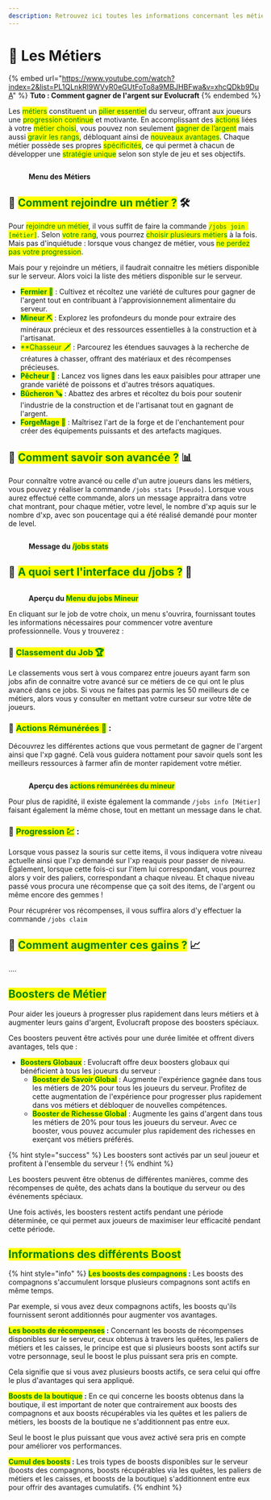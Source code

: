 ```yaml
---
description: Retrouvez ici toutes les informations concernant les métiers
---
```


# 👷 Les Métiers

{% embed url="https://www.youtube.com/watch?index=2&list=PL1QLnkRl9WVyR0eGUtFoTo8a9MBJHBFwa&v=xhcQDkb9DuA" %}
**Tuto : Comment gagner de l'argent sur Evolucraft**
{% endembed %}

Les <mark style="color:green;">métiers</mark> constituent un <mark style="color:green;">pilier essentiel</mark> du serveur, offrant aux joueurs une <mark style="color:green;">progression continue</mark> et motivante.
En accomplissant des <mark style="color:green;">actions</mark> liées à votre <mark style="color:green;">métier choisi</mark>, vous pouvez non seulement <mark style="color:green;">gagner de l’argent</mark> mais aussi <mark style="color:green;">gravir les rangs</mark>, débloquant ainsi de <mark style="color:green;">nouveaux avantages</mark>.
Chaque métier possède ses propres <mark style="color:green;">spécificités</mark>, ce qui permet à chacun de développer une <mark style="color:green;">stratégie unique</mark> selon son style de jeu et ses objectifs.

<figure><img src="../.gitbook/assets/Jobs/InterfaceJobs.png" alt=""><figcaption><p><strong>Menu des Métiers</strong></p></figcaption></figure>

## 💠 **<mark style="color:green;">Comment rejoindre un métier ?</mark> 🛠️**

Pour <mark style="color:green;">rejoindre un métier</mark>, il vous suffit de faire la commande <mark style="color:green;">`/jobs join [métier]`</mark>. Selon <mark style="color:green;">votre rang</mark>, vous pourrez <mark style="color:green;">choisir plusieurs métiers</mark> à la fois. Mais pas d'inquiétude : lorsque vous changez de métier, vous <mark style="color:green;">ne perdez pas votre progression</mark>.

Mais pour y rejoindre un métiers, il faudrait connaitre les métiers disponible sur le serveur. Alors voici la liste des métiers disponible sur le serveur.

* <mark style="color:green;">**Fermier 🌾**</mark> : Cultivez et récoltez une variété de cultures pour gagner de l'argent tout en contribuant à l'approvisionnement alimentaire du serveur.
* <mark style="color:green;">**Mineur ⛏️**</mark> : Explorez les profondeurs du monde pour extraire des minéraux précieux et des ressources essentielles à la construction et à l'artisanat.
* <mark style="color:green;">**Chasseur 🗡️</mark> : Parcourez les étendues sauvages à la recherche de créatures à chasser, offrant des matériaux et des récompenses précieuses.
* <mark style="color:green;">**Pêcheur 🎣**</mark> : Lancez vos lignes dans les eaux paisibles pour attraper une grande variété de poissons et d'autres trésors aquatiques.
* <mark style="color:green;">**Bûcheron 🪚**</mark> : Abattez des arbres et récoltez du bois pour soutenir l'industrie de la construction et de l'artisanat tout en gagnant de l'argent.
* <mark style="color:green;">**ForgeMage 📖**</mark> : Maîtrisez l'art de la forge et de l'enchantement pour créer des équipements puissants et des artefacts magiques.

## 💠 **<mark style="color:green;">Comment savoir son avancée ?</mark> 📊**

Pour connaître votre avancé ou celle d'un autre joueurs dans les métiers, vous pouvez y réaliser la commande `/jobs stats [Pseudo]`. Lorsque vous aurez effectué cette commande, alors un message appraitra dans votre chat montrant, pour chaque métier, votre level, le nombre d'xp aquis sur le nombre d'xp, avec son poucentage qui a été réalisé demandé pour monter de level.

<figure><img src="../.gitbook/assets/Jobs/JobsStats.png" alt=""><figcaption><p><strong>Message du <mark style="color:green;">/jobs stats</mark></strong></p></figcaption></figure>

## 💠 **<mark style="color:green;">A quoi sert l'interface du /jobs ?</mark> 🤨**

<figure><img src="../.gitbook/assets/Jobs/JobsSelect.png" alt=""><figcaption><p><strong>Aperçu du <mark style="color:green;">Menu du jobs Mineur</mark></strong></p></figcaption></figure>

En cliquant sur le job de votre choix, un menu s'ouvrira, fournissant toutes les informations nécessaires pour commencer votre aventure professionnelle. Vous y trouverez :

### 🔸 <mark style="color:green;">**Classement du Job 🏆**</mark>

Le classements vous sert à vous comparez entre joueurs ayant farm son jobs afin de connaitre votre avancé sur ce métiers de ce qui ont le plus avancé dans ce jobs. Si vous ne faites pas parmis les 50 meilleurs de ce métiers, alors vous y consulter en mettant votre curseur sur votre tête de joueurs.

### 🔸 <mark style="color:green;">**Actions Rémunérées 💱**</mark> : 

Découvrez les différentes actions que vous permetant de gagner de l'argent ainsi que l'xp gagné. Celà vous guidera nottament pour savoir quels sont les meilleurs ressources à farmer afin de monter rapidement votre métier.

<figure><img src="../.gitbook/assets/Jobs/JobsAction.png" alt=""><figcaption><p><strong>Aperçu des <mark style="color:green;">actions rémunérées du mineur</mark></strong></p></figcaption></figure>

Pour plus de rapidité, il existe également la commande `/jobs info [Métier]` faisant également la même chose, tout en mettant un message dans le chat.

### 🔸 <mark style="color:green;">**Progression 💹**</mark> : 

Lorsque vous passez la souris sur cette items, il vous indiquera votre niveau actuelle ainsi que l'xp demandé sur l'xp reaquis pour passer de niveau. Également, lorsque cette fois-ci sur l'item lui correspondant, vous pourrez alors y voir des paliers, correspondant a chaque niveau. Et chaque niveau passé vous procura une récompense que ça soit des items, de l'argent ou même encore des gemmes !

Pour récuprérer vos récompenses, il vous suffira alors d'y effectuer la commande `/jobs claim`

## 💠 **<mark style="color:green;">Comment augmenter ces gains ?</mark> 📈**

....

## <mark style="color:green;">Boosters de Métier</mark>

Pour aider les joueurs à progresser plus rapidement dans leurs métiers et à augmenter leurs gains d'argent, Evolucraft propose des boosters spéciaux.&#x20;

Ces boosters peuvent être activés pour une durée limitée et offrent divers avantages, tels que :

* <mark style="color:green;">**Boosters Globaux**</mark> : Evolucraft offre deux boosters globaux qui bénéficient à tous les joueurs du serveur :
  * <mark style="color:green;">**Booster de Savoir Global**</mark> : Augmente l'expérience gagnée dans tous les métiers de 20% pour tous les joueurs du serveur. Profitez de cette augmentation de l'expérience pour progresser plus rapidement dans vos métiers et débloquer de nouvelles compétences.
  * <mark style="color:green;">**Booster de Richesse Global**</mark> : Augmente les gains d'argent dans tous les métiers de 20% pour tous les joueurs du serveur. Avec ce booster, vous pouvez accumuler plus rapidement des richesses en exerçant vos métiers préférés.

{% hint style="success" %}
Les boosters sont activés par un seul joueur et profitent à l'ensemble du serveur !
{% endhint %}

Les boosters peuvent être obtenus de différentes manières, comme des récompenses de quête, des achats dans la boutique du serveur ou des événements spéciaux.&#x20;

Une fois activés, les boosters restent actifs pendant une période déterminée, ce qui permet aux joueurs de maximiser leur efficacité pendant cette période.

## <mark style="color:green;">Informations des différents Boost</mark>

{% hint style="info" %}
<mark style="color:green;">**Les boosts des compagnons**</mark>**&#x20;:** Les boosts des compagnons s'accumulent lorsque plusieurs compagnons sont actifs en même temps.&#x20;

Par exemple, si vous avez deux compagnons actifs, les boosts qu'ils fournissent seront additionnés pour augmenter vos avantages.


<mark style="color:green;">**Les boosts de récompenses**</mark>**&#x20;:** Concernant les boosts de récompenses disponibles sur le serveur, ceux obtenus à travers les quêtes, les paliers de métiers et les caisses, le principe est que si plusieurs boosts sont actifs sur votre personnage, seul le boost le plus puissant sera pris en compte.&#x20;

Cela signifie que si vous avez plusieurs boosts actifs, ce sera celui qui offre le plus d'avantages qui sera appliqué.


<mark style="color:green;">**Boosts de la boutique**</mark>**&#x20;:** En ce qui concerne les boosts obtenus dans la boutique, il est important de noter que contrairement aux boosts des compagnons et aux boosts récupérables via les quêtes et les paliers de métiers, les boosts de la boutique ne s'additionnent pas entre eux.&#x20;

Seul le boost le plus puissant que vous avez activé sera pris en compte pour améliorer vos performances.


<mark style="color:green;">**Cumul des boosts**</mark>**&#x20;:** Les trois types de boosts disponibles sur le serveur (boosts des compagnons, boosts récupérables via les quêtes, les paliers de métiers et les caisses, et boosts de la boutique) s'additionnent entre eux pour offrir des avantages cumulatifs.
{% endhint %}
